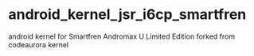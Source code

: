 android_kernel_jsr_i6cp_smartfren
=================================

android kernel for Smartfren Andromax U Limited Edition forked from codeaurora kernel
